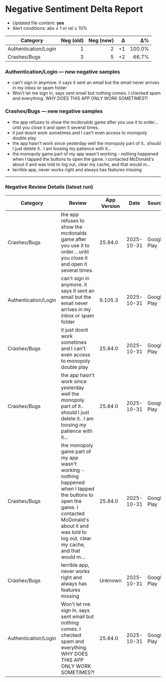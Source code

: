 # Negative Sentiment Delta Report

- Updated file content: **yes**
- Alert conditions: abs ≥ 1 or rel ≥ 10%

| Category | Neg (old) | Neg (new) | Δ | Δ% |
|---|---:|---:|---:|---:|
| Authentication/Login | 1 | 2 | +1 | 100.0% |
| Crashes/Bugs | 3 | 5 | +2 | 66.7% |

### Authentication/Login — new negative samples
- can't sign in anymore. it says it sent an email but the email never arrives in my inbox or spam folder
- Won't let me sign in, says sent email but nothing comes. I checked spam and everything. WHY DOES THIS APP ONLY WORK SOMETIMES?!

### Crashes/Bugs — new negative samples
- the app refuses to show the mcdonalds game after you use it to order... until you close it and open it several times.
- it just dosnt work sometimes and I can't even access to monopoly double play
- the app hasn't work since yesterday well the monopoly part of it.. should I just delete it.. I am loosing my patience with it...
- the monopoly game part of my app wasn't working - nothing happened when I tapped the buttons to open the game. I contacted McDonald's about it and was told to log out, clear my cache, and that would m…
- terrible app, never works right and always has features missing



---

### Negative Review Details (latest run)

| Category | Review | App Version | Date | Source |
| --- | --- | --- | --- | --- |
| Crashes/Bugs | the app refuses to show the mcdonalds game after you use it to order... until you close it and open it several times. | 25.84.0 | 2025-10-31 | Google Play |
| Authentication/Login | can't sign in anymore. it says it sent an email but the email never arrives in my inbox or spam folder | 9.105.3 | 2025-10-31 | Google Play |
| Crashes/Bugs | it just dosnt work sometimes and I can't even access to monopoly double play | 25.84.0 | 2025-10-31 | Google Play |
| Crashes/Bugs | the app hasn't work since yesterday well the monopoly part of it.. should I just delete it.. I am loosing my patience with it... | 25.84.0 | 2025-10-31 | Google Play |
| Crashes/Bugs | the monopoly game part of my app wasn't working - nothing happened when I tapped the buttons to open the game. I contacted McDonald's about it and was told to log out, clear my cache, and that would m… | 25.84.0 | 2025-10-31 | Google Play |
| Crashes/Bugs | terrible app, never works right and always has features missing | Unknown | 2025-10-31 | Google Play |
| Authentication/Login | Won't let me sign in, says sent email but nothing comes. I checked spam and everything. WHY DOES THIS APP ONLY WORK SOMETIMES?! | 25.84.0 | 2025-10-31 | Google Play |
